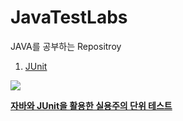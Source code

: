 # JavaTestLabs

JAVA를 공부하는 Repositroy

1. [JUnit](JUnit)

![](http://image.kyobobook.co.kr/images/book/large/383/l9791160508383.jpg)

[**자바와 JUnit을 활용한 실용주의 단위 테스트**](http://www.kyobobook.co.kr/product/detailViewKor.laf?ejkGb=KOR&mallGb=KOR&barcode=9791160508383&orderClick=LEA&Kc=#N)



